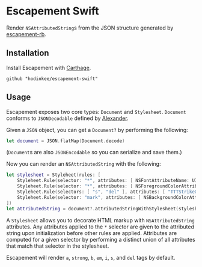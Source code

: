 # Escapement Swift

Render `NSAttributedString`s from the JSON structure generated by [escapement-rb](https://github.com/hodinkee/escapement-rb).

## Installation

Install Escapement with [Carthage](https://github.com/Carthage/Carthage).

```
github "hodinkee/escapement-swift"
```

## Usage

Escapement exposes two core types: `Document` and `Stylesheet`. `Document` conforms to `JSONDecodable` defined by [Alexander](https://github.com/hodinkee/alexander).

Given a `JSON` object, you can get a `Document?` by performing the following:

```swift
let document = JSON.flatMap(Document.decode)
```

(`Document`s are also `JSONEncodable` so you can serialize and save them.)

Now you can render an `NSAttributedString` with the following:

```swift
let stylesheet = Styleheet(rules: [
    Styleheet.Rule(selector: "*", attributes: [ NSFontAttributeName: UIFont(name: "TiemposText-Regular", size: 18)! ]),
    Styleheet.Rule(selector: "*", attributes: [ NSForegroundColorAttributeName: Theme.darkTextColor() ]),
    Styleheet.Rule(selectors: [ "s", "del" ], attributes: [ "TTTStrikeOutAttribute": NSUnderlineStyle.StyleSingle.rawValue ]),
    Styleheet.Rule(selector: "mark", attributes: [ NSBackgroundColorAttributeName: colorWithHex(0xEEEEEE) ])
])
let attributedString = document?.attributedStringWithStylesheet(stylesheet)
```

A `Stylesheet` allows you to decorate HTML markup with `NSAttributedString` attributes. Any attributes applied to the `*` selector are given to the attributed string upon initialization before other rules are applied. Attributes are computed for a given selector by performing a distinct union of all attributes that match that selector in the stylesheet.

Escapement will render `a`, `strong`, `b`, `em`, `i`, `s`, and `del` tags by default.
